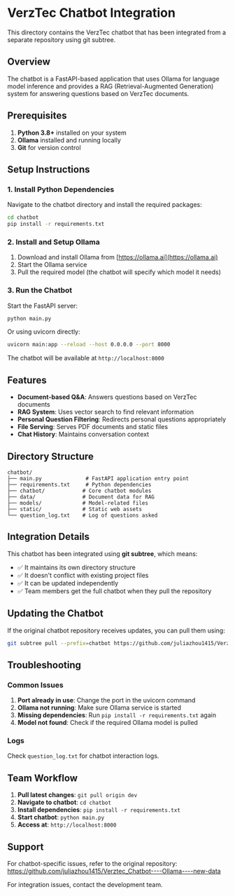 # VerzTec Chatbot Integration

This directory contains the VerzTec chatbot that has been integrated from a separate repository using git subtree.

## Overview

The chatbot is a FastAPI-based application that uses Ollama for language model inference and provides a RAG (Retrieval-Augmented Generation) system for answering questions based on VerzTec documents.

## Prerequisites

1. **Python 3.8+** installed on your system
2. **Ollama** installed and running locally
3. **Git** for version control

## Setup Instructions

### 1. Install Python Dependencies

Navigate to the chatbot directory and install the required packages:

```bash
cd chatbot
pip install -r requirements.txt
```

### 2. Install and Setup Ollama

1. Download and install Ollama from [https://ollama.ai](https://ollama.ai)
2. Start the Ollama service
3. Pull the required model (the chatbot will specify which model it needs)

### 3. Run the Chatbot

Start the FastAPI server:

```bash
python main.py
```

Or using uvicorn directly:

```bash
uvicorn main:app --reload --host 0.0.0.0 --port 8000
```

The chatbot will be available at `http://localhost:8000`

## Features

- **Document-based Q&A**: Answers questions based on VerzTec documents
- **RAG System**: Uses vector search to find relevant information
- **Personal Question Filtering**: Redirects personal questions appropriately
- **File Serving**: Serves PDF documents and static files
- **Chat History**: Maintains conversation context

## Directory Structure

```
chatbot/
├── main.py              # FastAPI application entry point
├── requirements.txt     # Python dependencies
├── chatbot/            # Core chatbot modules
├── data/               # Document data for RAG
├── models/             # Model-related files
├── static/             # Static web assets
└── question_log.txt    # Log of questions asked
```

## Integration Details

This chatbot has been integrated using **git subtree**, which means:

- ✅ It maintains its own directory structure
- ✅ It doesn't conflict with existing project files
- ✅ It can be updated independently
- ✅ Team members get the full chatbot when they pull the repository

## Updating the Chatbot

If the original chatbot repository receives updates, you can pull them using:

```bash
git subtree pull --prefix=chatbot https://github.com/juliazhou1415/Verztec_Chatbot----Ollama----new-data.git main --squash
```

## Troubleshooting

### Common Issues

1. **Port already in use**: Change the port in the uvicorn command
2. **Ollama not running**: Make sure Ollama service is started
3. **Missing dependencies**: Run `pip install -r requirements.txt` again
4. **Model not found**: Check if the required Ollama model is pulled

### Logs

Check `question_log.txt` for chatbot interaction logs.

## Team Workflow

1. **Pull latest changes**: `git pull origin dev`
2. **Navigate to chatbot**: `cd chatbot`
3. **Install dependencies**: `pip install -r requirements.txt`
4. **Start chatbot**: `python main.py`
5. **Access at**: `http://localhost:8000`

## Support

For chatbot-specific issues, refer to the original repository:
https://github.com/juliazhou1415/Verztec_Chatbot----Ollama----new-data

For integration issues, contact the development team.
